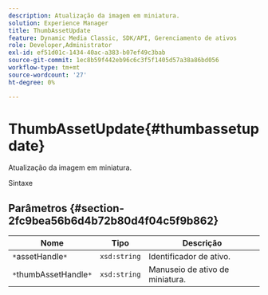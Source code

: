 ```yaml
---
description: Atualização da imagem em miniatura.
solution: Experience Manager
title: ThumbAssetUpdate
feature: Dynamic Media Classic, SDK/API, Gerenciamento de ativos
role: Developer,Administrator
exl-id: ef51d01c-1434-40ac-a383-b07ef49c3bab
source-git-commit: 1ec8b59f442eb96c6c3f5f1405d57a38a86bd056
workflow-type: tm+mt
source-wordcount: '27'
ht-degree: 0%

---
```


# ThumbAssetUpdate{#thumbassetupdate}

Atualização da imagem em miniatura.

Sintaxe

## Parâmetros {#section-2fc9bea56b6d4b72b80d4f04c5f9b862}

| Nome | Tipo | Descrição |
|---|---|---|
| `*`assetHandle`*` | `xsd:string` | Identificador de ativo. |
| `*`thumbAssetHandle`*` | `xsd:string` | Manuseio de ativo de miniatura. |
